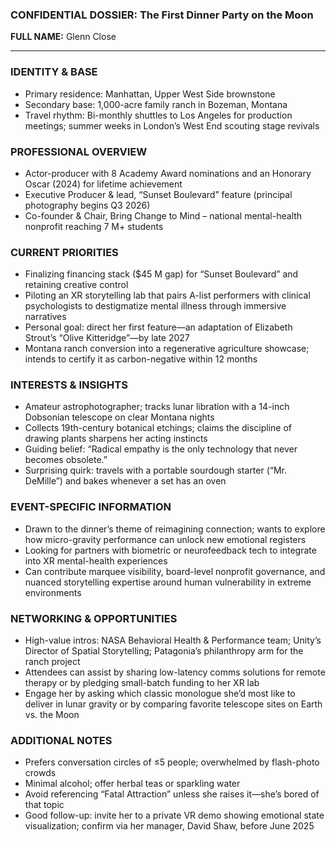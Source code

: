 ### CONFIDENTIAL DOSSIER: The First Dinner Party on the Moon

**FULL NAME:** Glenn Close

---
### IDENTITY & BASE
- Primary residence: Manhattan, Upper West Side brownstone
- Secondary base: 1,000-acre family ranch in Bozeman, Montana
- Travel rhythm: Bi-monthly shuttles to Los Angeles for production meetings; summer weeks in London’s West End scouting stage revivals

### PROFESSIONAL OVERVIEW
- Actor-producer with 8 Academy Award nominations and an Honorary Oscar (2024) for lifetime achievement
- Executive Producer & lead, “Sunset Boulevard” feature (principal photography begins Q3 2026)
- Co-founder & Chair, Bring Change to Mind – national mental-health nonprofit reaching 7 M+ students

### CURRENT PRIORITIES
- Finalizing financing stack ($45 M gap) for “Sunset Boulevard” and retaining creative control
- Piloting an XR storytelling lab that pairs A-list performers with clinical psychologists to destigmatize mental illness through immersive narratives
- Personal goal: direct her first feature—an adaptation of Elizabeth Strout’s “Olive Kitteridge”—by late 2027
- Montana ranch conversion into a regenerative agriculture showcase; intends to certify it as carbon-negative within 12 months

### INTERESTS & INSIGHTS
- Amateur astrophotographer; tracks lunar libration with a 14-inch Dobsonian telescope on clear Montana nights
- Collects 19th-century botanical etchings; claims the discipline of drawing plants sharpens her acting instincts
- Guiding belief: “Radical empathy is the only technology that never becomes obsolete.”
- Surprising quirk: travels with a portable sourdough starter (“Mr. DeMille”) and bakes whenever a set has an oven

### EVENT-SPECIFIC INFORMATION
- Drawn to the dinner’s theme of reimagining connection; wants to explore how micro-gravity performance can unlock new emotional registers
- Looking for partners with biometric or neurofeedback tech to integrate into XR mental-health experiences
- Can contribute marquee visibility, board-level nonprofit governance, and nuanced storytelling expertise around human vulnerability in extreme environments

### NETWORKING & OPPORTUNITIES
- High-value intros: NASA Behavioral Health & Performance team; Unity’s Director of Spatial Storytelling; Patagonia’s philanthropy arm for the ranch project
- Attendees can assist by sharing low-latency comms solutions for remote therapy or by pledging small-batch funding to her XR lab
- Engage her by asking which classic monologue she’d most like to deliver in lunar gravity or by comparing favorite telescope sites on Earth vs. the Moon

### ADDITIONAL NOTES
- Prefers conversation circles of ≤5 people; overwhelmed by flash-photo crowds
- Minimal alcohol; offer herbal teas or sparkling water
- Avoid referencing “Fatal Attraction” unless she raises it—she’s bored of that topic
- Good follow-up: invite her to a private VR demo showing emotional state visualization; confirm via her manager, David Shaw, before June 2025